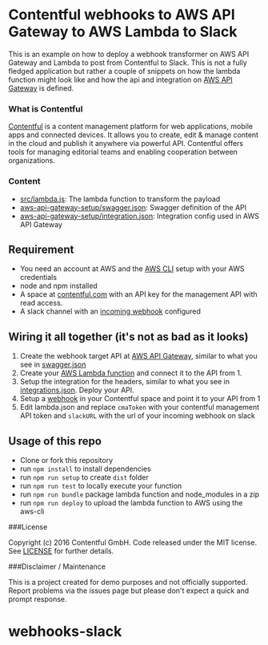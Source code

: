 # Contentful webhooks to AWS API Gateway to AWS Lambda to Slack

This is an example on how to deploy a webhook transformer on AWS API Gateway and Lambda to post from Contentful to Slack. This is not a fully fledged application but rather a couple of snippets on how the lambda function might look like and how the api and integration on [AWS API Gateway][3] is defined.

### What is Contentful
[Contentful][1] is a content management platform for web applications, mobile apps and connected devices. It allows you to create, edit & manage content in the cloud and publish it anywhere via powerful API. Contentful offers tools for managing editorial teams and enabling cooperation between organizations.

### Content
- [src/lambda.js](src/lambda.js): The lambda function to transform the payload
- [aws-api-gateway-setup/swagger.json][6]: Swagger definition of the API
- [aws-api-gateway-setup/integration.json][5]: Integration config used in AWS API Gateway

## Requirement
- You need an account at AWS and the [AWS CLI](https://aws.amazon.com/cli/) setup with your AWS credentials
- node and npm installed
- A space at [contentful.com](http://contentful.com) with an API key for the management API with read access.
- A slack channel with an [incoming webhook](https://api.slack.com/incoming-webhooks) configured

## Wiring it all together (it's not as bad as it looks)
1. Create the webhook target API at [AWS API Gateway][3], similar to what you see in [swagger.json][6]
2. Create your [AWS Lambda function][4] and connect it to the API from 1.
3. Setup the integration for the headers, similar to what you see in [integrations.json][5]. Deploy your API.
4. Setup a [webhook](https://www.contentful.com/developers/docs/concepts/webhooks/) in your Contentful space and point it to your API from 1
5. Edit lambda.json and replace `cmaToken` with your contentful management API token and `slackURL` with the url of your incoming webhook on slack

## Usage of this repo
- Clone or fork this repository
- run `npm install` to install dependencies
- run `npm run setup` to create `dist` folder
- run `npm run test` to locally execute your function
- run `npm run bundle` package lambda function and node_modules in a zip
- run `npm run deploy` to upload the lambda function to AWS using the aws-cli

###License

Copyright (c) 2016 Contentful GmbH. Code released under the MIT license. See [LICENSE][2] for further details.
 
###Disclaimer / Maintenance

This is a project created for demo purposes and not officially supported. Report problems via the issues page but please don't expect a quick and prompt response.

 [1]: https://www.contentful.com
 [2]: LICENSE
 [3]: https://aws.amazon.com/api-gateway/
 [4]: http://docs.aws.amazon.com/lambda/latest/dg/welcome.html
 [5]: ./aws-api-gateway-setup/integration.json
 [6]: ./aws-api-gateway-setup/swagger.json
# webhooks-slack
